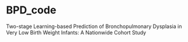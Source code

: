 # BPD_code
Two-stage Learning-based Prediction of Bronchopulmonary Dysplasia in Very Low Birth Weight Infants: A Nationwide Cohort Study
